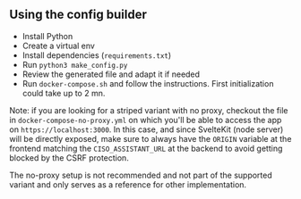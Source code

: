 ## Using the config builder

- Install Python
- Create a virtual env
- Install dependencies (`requirements.txt`)
- Run `python3 make_config.py`
- Review the generated file and adapt it if needed
- Run `docker-compose.sh` and follow the instructions. First initialization could take up to 2 mn.

Note: if you are looking for a striped variant with no proxy, checkout the file in `docker-compose-no-proxy.yml` on which you'll be able to access the app on `https://localhost:3000`. In this case, and since SvelteKit (node server) will be directly exposed, make sure to always have the `ORIGIN` variable at the frontend matching the `CISO_ASSISTANT_URL` at the backend to avoid getting blocked by the CSRF protection.

The no-proxy setup is not recommended and not part of the supported variant and only serves as a reference for other implementation.
